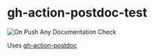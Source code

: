 # gh-action-postdoc-test

![On Push Any Documentation Check](https://github.com/cnheider/gh-action-postdoc-test/workflows/On%20Push%20Any%20Documentation%20Check/badge.svg)

Uses [gh-action-postdoc](https://github.com/cnheider/gh-action-postdoc)
